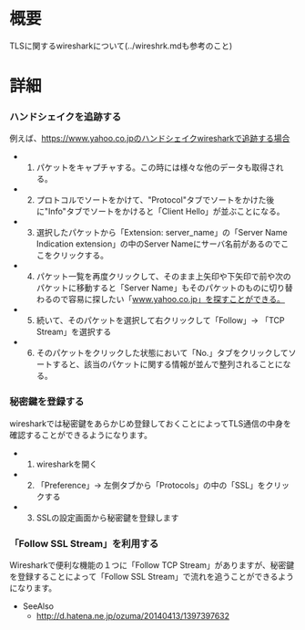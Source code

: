 # 概要
TLSに関するwiresharkについて(../wireshrk.mdも参考のこと)

# 詳細

### ハンドシェイクを追跡する
例えば、https://www.yahoo.co.jpのハンドシェイクwiresharkで追跡する場合
- 1. パケットをキャプチャする。この時には様々な他のデータも取得される。
- 2. プロトコルでソートをかけて、"Protocol"タブでソートをかけた後に"Info"タブでソートをかけると「Client Hello」が並ぶことになる。
- 3. 選択したパケットから「Extension: server_name」の「Server Name Indication extension」の中のServer Nameにサーバ名前があるのでここをクリックする。
- 4. パケット一覧を再度クリックして、そのまま上矢印や下矢印で前や次のパケットに移動すると「Server Name」もそのパケットのものに切り替わるので容易に探したい「www.yahoo.co.jp」を探すことができる。
- 5. 続いて、そのパケットを選択して右クリックして「Follow」-> 「TCP Stream」を選択する
- 6. そのパケットをクリックした状態において「No.」タブをクリックしてソートすると、該当のパケットに関する情報が並んで整列されることになる。

### 秘密鍵を登録する
wiresharkでは秘密鍵をあらかじめ登録しておくことによってTLS通信の中身を確認することができるようになります。
- 1. wiresharkを開く
- 2. 「Preference」-> 左側タブから「Protocols」の中の「SSL」をクリックする
- 3. SSLの設定画面から秘密鍵を登録します

### 「Follow SSL Stream」を利用する
Wiresharkで便利な機能の１つに「Follow TCP Stream」がありますが、秘密鍵を登録することによって「Follow SSL Stream」で流れを追うことができるようになります。

- SeeAlso
  - http://d.hatena.ne.jp/ozuma/20140413/1397397632

